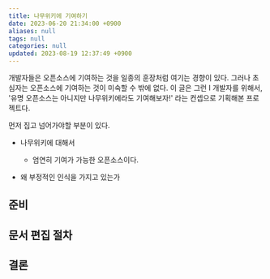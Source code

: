 ```yaml
---
title: 나무위키에 기여하기
date: 2023-06-20 21:34:00 +0900
aliases: null
tags: null
categories: null
updated: 2023-08-19 12:37:49 +0900
---
```


개발자들은 오픈소스에 기여하는 것을 일종의 훈장처럼 여기는 경향이 있다. 그러나 초심자는 오픈소스에 기여하는 것이 미숙할 수 밖에 없다. 이 글은 그런 I 개발자를 위해서, '유명 오픈소스는 아니지만 나무위키에라도 기여해보자!' 라는 컨셉으로 기획해본 프로젝트다.

먼저 집고 넘어가야할 부분이 있다.

- 나무위키에 대해서
    - 엄연히 기여가 가능한 오픈소스이다.

- 왜 부정적인 인식을 가지고 있는가

## 준비

## 문서 편집 절차

## 결론
